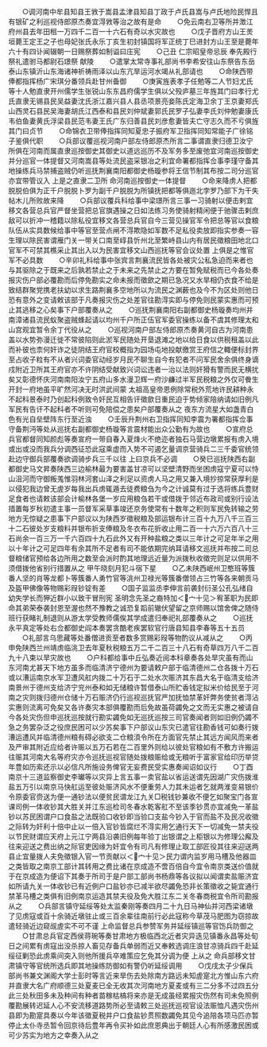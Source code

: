 <!-- { "loadSidebar": true } -->
　　○调河南中牟县知县王敩于嵩县孟津县知县丁政于卢氏县嵩与卢氏地险民悍且有银矿之利巡视侍郎原杰奏宜淂敩等治之故有是命
　　○免云南右卫等所并澂江府州县去年田租一万四千二百一十六石有奇以水灾故也
　　○戊子晋府方山王羙垣薨王定王之子也母妃张氏永乐丁亥生初封镇国将军正统丁巳进封方山王至是薨年六十有四讣闻辍朝一日赐祭葬如制谥曰庄宪
　　○己丑  仁宗昭皇帝忌辰  奉先殿行祭礼遣驸马都尉石璟祭  献陵
　　○遣掌太常寺事礼部尚书李希安往山东祭告东岳泰山东镇沂山东海诸神祈祷雨泽以山东亢旱运河水竭从礼部请也
　　○命陕西带俸都指挥杨广宋琪分番领兵赴甘州备御
　　○庚寅旌表孝子任勉等二人节妇尤氏等十人勉直隶开州儒学生张锐山东东昌府儒学生俱以父殁庐墓三年旌其门曰孝行尤氏直隶无锡县民吴益妻沈氏浙江嘉兴县人县丞项景亮妾陈氏定海卫余丁王京妻郑氏山西灵石县民吴海妻胡氏江西泰和县民刘仲斌妻郭氏民罗子弘妻李氏刘仲勉妻康氏韦伯鱼妻黄氏浮梁县民范韦妻王氏广东归善县民刘彦愈妻皆夫亡守志久而不亏俱旌其门曰贞节
　　○命锦衣卫带俸指挥同知夏忠子振府军卫指挥同知常能子广徐铭子鉴俱代职
　　○兵部议覆巡视河南户部左侍郎原杰所言二事谓直隶归德卫汝宁所俱在河南而属直隶巡按御史其御史以道远巡历不及军务多至废弛宜河南巡按御史并分巡官一体提督又河南嵩县等处流民盗采银冶之利宜命署都指挥佥事李瑾守备其地操练兵马禁捕盗贼仍听巡抚荆襄南阳都御史杨璇参将王信节制其布按二司分巡官亦宜带管议入  上是之直隶二卫所  命河南巡按御史一体提督
　　○命来降虏人把都脱脱伯俱为正千户脱脱卜罗为副千户脱脱为所镇抚把都等俱迤北孛罗乃部下为干失帖木儿所败故来降
　　○兵部议覆兵科给事中梁璟所言三事一习骑射以便击剌宜移文各营总兵官严督坐营把总官旗遇操之日如法练习务使骑射精闲便于驰骤击剌庶敌可以折冲一稽籍以除私役宜移文各营总兵官自今三营见操官军令把总等官以食粮队伍从实具数候给事中等官至营点闸不淂欺隐如军数不足私役卖放即指实参奏一容生理以除民害谓雁门关一带关口南至崞县忻州北至繁峙县山内有居民徵粮田地北口官军不可禁其樵采止其出入以为民害宜移文山西巡抚等官会议处置  上俱是之惟官军不必具数
　　○辛卯礼科给事中张宾言荆襄流民皆各处被灾公私急迫而来者也与其驱除之于既来之后孰若禁止之于未来之先禁止之方要在暂免赋税而已今各处奏报灾伤户部必覆勘而后停免勘实之命未报而徵歛之期已急况又水旱相仍衣食不给是致结群聚党携老扶幼以求生路荆襄多空地所以为流民之渊薮也及今不为区处则他日恐有意外之变请敕该部于凡奏报灾伤之处差官往勘淂实即与停免则民蒙实惠而可预止其逃移之心矣事下户部覆奏从之
　　○巡抚荆襄南阳右副都御史杨璇奏均州并南漳诸县流民蚁聚盗贼蜂起请以均州千户所正伍官军委官操练以备不虞其修理太和山宫观宜暂令余丁代役从之
　　○巡视河南户部左侍郎原杰奏黄河自古为河南患盖以水势弥漫迁徙不常彼陷则此淤军民随处开垦退滩之地以给日食以供税租盖以此而补彼也柰何奸诈之徒阴结王府官校概指为园场屯地投献徼赏王府信之輙便标封界至占收子粒有不从者兴词委官动经岁月民不聊生自今有犯者不问军民舍余俱终身谪戍附近卫所其王府官亦不许阴结受献致兴词讼违者一治以法则奸猾有警而民无横扰矣又彰德怀庆河南南阳汝宁五府山多水漫卫辉一府沙鹻过半军民税粮之外仅可餋生开封一府地虽平旷然河决无时洪武间蒙  太祖高皇帝恩例除常税外荒地许民耕种永不起科景泰时乃创起科例致令奸民互相告讦徵歛日重民迫于势倾家陪纳请如旧例凡军民有告讦不起科者不听则可免陪偿之患矣户部覆奏从之  夜东方流星大如盏青白色有光自垒壁阵东行至近浊
　　○壬辰升荆州右卫指挥同知李震为署都指挥佥事守备荆沔等处从巡抚右副都御史杨璇等言震材能出众公勤有为故也
　　○宣府总兵官都督同知颜彪等奏宣府一带自春入夏烽火不绝迩者独石马营边墩累报有虏入境或出或没而我兵分调西征恐此寇乘虚而入势不可遏乞量调京营骑兵二三千委官统领赴边守御兵部覆奏欲调骑步兵三千以往  上曰京兵不必调
　　○癸巳巡抚陕西右副都御史马文昇奏陕西三边榆林最为要害盖甘凉可以坚壁清野而坐困虏寇宁夏可以恃山沮河而守御叛羗惟羽林河套山泽之利足以资虏人马之用又兼入境抄掠常获厚利是以侵犯我边曾无虗岁每我出兵虏辄遁去徒费粮刍为今之计诚莫有过于选将练兵豊财足食者也请敕该部会计榆林各堡一岁应用粮刍若干或借拨于邻近布政司或别行设法措置每岁秋初遣主事一员督军采草事竣还京务使常有十数年之积则军民免转输之劳地方无惊疑之患事下户部议以为陕西岁徵税粮及部运银布计三百十九万八千三百三十二石彼处岁支粮料并银布折支俸粮及冬衣布花折收止用二百一十六万六百八十三石尚余一百三万一千六百四十九石此外又有开种盐粮之类以三年计之可足年半之用以十年计之可足四年有余其所不足者有司不能依期完纳耳请移文巡抚并布按二司总督粮储官预给各边所用之数至会派时酌其地理远近量为派拨秋收徵完则足以供用不须借拨他省别行措置从之  甲午晓刻月犯斗宿下星
　　○乙未陕西岷州卫憨班等簇番人坚的肖等龙都卜等簇番人勇竹官等洮州卫禄光等簇番僧领占三竹等各来朝贡马及盔甲佛像等物赐彩叚钞锭有差
　　○国子监监丞李伸言前袭封衍圣公孔弘绪自幼失学长而狎近群小以致干冒刑宪  圣明念先圣之裔特加＜宀十见＞宥革职为民即  命其弟荣泰袭封恩至渥也然不豫教之诚恐复蹈前辙伏望留之京师赐以馆舍俾之随侍班行获睹礼制退则从游太学受教师儒俟其学成遣归奉祀礼部覆奏从之
　　○巡抚永平真定等处右佥都御史阎本奏罢贪酷老疾罢软官行唐县知县李春等五十五员
　　○礼部言乌思藏等处番僧进贡至者数多赏赐彩叚等物酌议从减从之
　　○丙申免陕西兰州靖虏临洮卫去年夏秋税粮五万二千二百三十八石有奇草四万八千二百九十八束以旱灾故也
　　○户科都给事中丘弘奏近阅本科章奏各处旱灾虽有而山东河南尤甚天下地方虽多而临清济宁德州为要请敕户部于临清德州二仓各拨十万石或以漕运南京水军卫遭风舡内拨二十万石于二处水次赈济其东昌大名于临清支给济南景州于德州支给济宁兖州泰和如无储粮许暂借泰山所贮香钱定拟米价给民至于河南之灾则拨归德州仓储十万石赈济仍行巡视巡抚官严加抚恤禁革奸弊务使贫者淂沾实惠则流离可免矣又各许奏灾本部俱覆勘而后免故虽荷蠲免之文而无实惠之被请自今各处灾伤但申巡抚巡按就行勘实蠲免如无巡抚巡按三司官奏闻者则如旧例仍蠲不急之务罢杂泛之役庶民困可以少苏矣事下户部议山东灾已遣官往勘香钱可如奏行拨漕运遭风并临清德州粮有碍必欲支二仓粮湏令所在方面官先禁止其远方闻风而来者及严审其附近应给者许赈以五万石若在二百里外则给以彼处官粮如有不敷方许搬运往赈其河南大名等府灾亦令巡抚巡视官随处拨粮赈给或无粮听于富家官给印历举贷年豊如历索还示以必信凡所施设务俾官无妄费民受实惠奏闻诏如议行
　　○丁酉南京十三道监察御史李瓛等以灾异上言五事一卖官盐以省运送谓先因湖广灾伤拨淮盐五万引以南京马快舡运至彼处赈济风水不便重劳人力其未运者乞就两淮变易银价令原委官赍送为便一通钞法以便贫民谓龙江九关□税钱钞兼收不便乞如聚宝门各宣课司例一体收钞其大胜关并江东巡检司冬春水乾客舡不至该季钞贯亦宜减免一革盐钞以苏民困谓户口食盐之法既验口收钞即当验口支盐今钞入于官而盐不及民况收徵之际转为奸利十倍中止以一倍入官钞皆腐烂不淂实用乞通行天下一切减免一禁夫役以节民财谓应天府上元江宁两县沿袭旧例每年验丁出银谓之上柜银以为修理公廨及往来迎送之费出纳之际官吏因缘为奸宜令有司凡有修理止取工部匠役其往来迎送两县止宜量拨人夫免徵银入官一节贡献以＜宀十见＞民力谓内监岁用马槽及他器皿之类皆取之南京工部计其转用之费比诸在京成造不啻百倍自今宜令南京类送价值就于在京成造为便诏下其奏于所司于是户部工部尚书杨鼎等各议拟以闻谓卖盐赈济宜如所请九关一体收钞已有近例户口盐钞亦已减半欲尽蠲免恐非长策徵收之毙宜通行禁革马槽之类俱有旧例南京运造其禁夫役及免大胜江东二关冬春商税宜令所司勘报从之
　　○兵部言镇守延绥等处太监秦刚等奏四月二十九日马神仙并河西梁诸墩了见虏寇或百十余骑近墩驻止或三百余辈往南前行必此寇称今草茂马肥图为窃掠故遣轻骑近边窥觇虗实不可不谨  上命监督总兵参赞军务并延绥镇巡等官饬兵防御之
　　○甘肃总兵官定西侯蒋琬等奏甘肃地方极临西北近者灾异迭见镇番永昌等处旬日之间累有虏寇出没杀掠人畜见存备兵单弱而近又奉敕选调庄浪甘凉骑兵四千赴延绥征剿恐此虏乘间突入则他所援兵卒难策应乞免其分调为便  上从之  命兵部移文甘肃镇守等官统所选兵即其地操练防御如有警仍听延绥调用
　　○戊戌太子少保兵部尚书兼文渊阁大学士彭时等言近来旱伤去处除南方路远未知虗寔北方惟山东六府并直隶大名广府顺德三处夏麦已全无收其次河南地方夏麦或有三二分多不过四五分此三处秋田多未及种间有种者苗稼枯槁将来亦是无成虽经累报灾伤然有司未免照例覆勘展转迟延人心不安流移道路势所必至请敕三处巡抚巡视官设法赈恤凡遇灾伤州县即为勘寔具奏以今年该徵夏税并户口食盐钞贯照数蠲免其见今追陪各项马匹亦暂停止太仆寺丞暂令回京待后豊年再令买补如此庶恩典出于朝廷人心有所感激民困或可少苏实为地方之幸奏入从之
